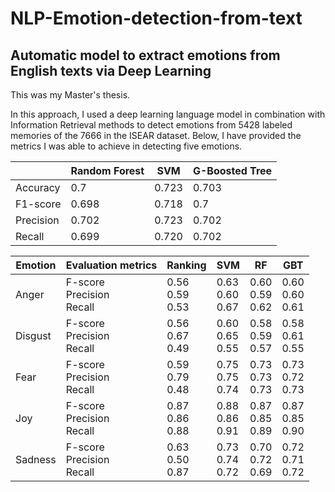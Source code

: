 # NLP-Emotion-detection-from-text
## Automatic model to extract emotions from English texts via Deep Learning
This was my Master's thesis. 

In this approach, I used a deep learning language model in combination with Information Retrieval methods to detect emotions from 5428 labeled memories of the 7666 in the ISEAR dataset. Below, I have provided the metrics I was able to achieve in detecting five emotions.


|           | Random Forest | SVM   | G-Boosted Tree |
|-----------|---------------|-------|----------------|
| Accuracy  | 0.7           | 0.723 | 0.703          |
| F1-score  | 0.698         | 0.718 | 0.7            |
| Precision | 0.702         | 0.723 | 0.702          |
| Recall    | 0.699         | 0.720 | 0.702          |


|     Emotion    |     Evaluation metrics                  |     Ranking                   | SVM                           | RF                            | GBT                           |
|----------------|-----------------------------------------|-------------------------------|-------------------------------|-------------------------------|-------------------------------|
|     Anger      |     F-score     <br>Precision     <br>Recall    |     0.56     <br>0.59     <br>0.53    |     0.63     <br>0.60     <br>0.67    |     0.60     <br>0.59     <br>0.62    |     0.60     <br>0.60     <br>0.61    |
|     Disgust    |     F-score     <br>Precision     <br>Recall    |     0.56     <br>0.67     <br>0.49    |     0.60     <br>0.65     <br>0.55    |     0.58     <br>0.59     <br>0.57    |     0.58     <br>0.61     <br>0.55    |
|     Fear       |     F-score     <br>Precision     <br>Recall    |     0.59     <br>0.79     <br>0.48    |     0.75     <br>0.75     <br>0.74    |     0.73     <br>0.73     <br>0.73    |     0.73     <br>0.72     <br>0.73    |
|     Joy        |     F-score     <br>Precision     <br>Recall    |     0.87     <br>0.86     <br>0.88    |     0.88     <br>0.86     <br>0.91    |     0.87     <br>0.85     <br>0.89    |     0.87     <br>0.85     <br>0.90    |
|     Sadness    |     F-score     <br>Precision     <br>Recall    |     0.63     <br>0.50     <br>0.87    |     0.73     <br>0.74     <br>0.72    |     0.70     <br>0.72     <br>0.69    |     0.72     <br>0.71     <br>0.72    |
